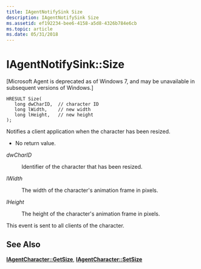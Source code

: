 ```yaml
---
title: IAgentNotifySink Size
description: IAgentNotifySink Size
ms.assetid: ef192234-bee6-4158-a5d8-4326b784e6cb
ms.topic: article
ms.date: 05/31/2018
---
```


# IAgentNotifySink::Size

\[Microsoft Agent is deprecated as of Windows 7, and may be unavailable in subsequent versions of Windows.\]

``` syntax
HRESULT Size(
   long dwCharID,  // character ID
   long lWidth,    // new width
   long lHeight,   // new height
);                          
```

Notifies a client application when the character has been resized.

-   No return value.

<dl> <dt>

<span id="dwCharID"></span><span id="dwcharid"></span><span id="DWCHARID"></span>*dwCharID*
</dt> <dd>

Identifier of the character that has been resized.

</dd> <dt>

<span id="lWidth"></span><span id="lwidth"></span><span id="LWIDTH"></span>*lWidth*
</dt> <dd>

The width of the character's animation frame in pixels.

</dd> <dt>

<span id="lHeight"></span><span id="lheight"></span><span id="LHEIGHT"></span>*lHeight*
</dt> <dd>

The height of the character's animation frame in pixels.

</dd> </dl>

This event is sent to all clients of the character.

## See Also

[**IAgentCharacter::GetSize**](iagentcharacter--getsize.md), [**IAgentCharacter::SetSize**](iagentcharacter--setsize.md)


 

 




